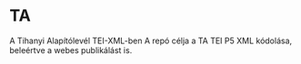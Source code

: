 # TA
A Tihanyi Alapítólevél TEI-XML-ben
A repó célja a TA TEI P5 XML kódolása, beleértve a webes publikálást is.
